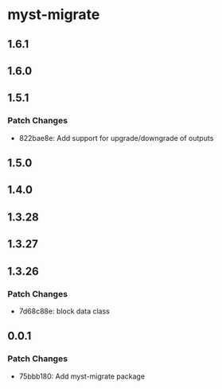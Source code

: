# myst-migrate

## 1.6.1

## 1.6.0

## 1.5.1

### Patch Changes

- 822bae8e: Add support for upgrade/downgrade of outputs

## 1.5.0

## 1.4.0

## 1.3.28

## 1.3.27

## 1.3.26

### Patch Changes

- 7d68c88e: block data class

## 0.0.1

### Patch Changes

- 75bbb180: Add myst-migrate package
